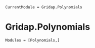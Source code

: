 
```@meta
CurrentModule = Gridap.Polynomials
```

# Gridap.Polynomials

```@autodocs
Modules = [Polynomials,]
```
